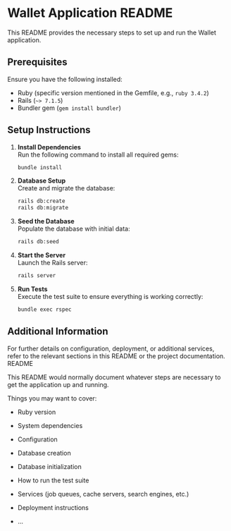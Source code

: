 # Wallet Application README

This README provides the necessary steps to set up and run the Wallet application.

## Prerequisites

Ensure you have the following installed:
- Ruby (specific version mentioned in the Gemfile, e.g., `ruby 3.4.2`)
- Rails (`~> 7.1.5`)
- Bundler gem (`gem install bundler`)

## Setup Instructions

1. **Install Dependencies**  
    Run the following command to install all required gems:
    ```bash
    bundle install
    ```

2. **Database Setup**  
    Create and migrate the database:
    ```bash
    rails db:create
    rails db:migrate
    ```

3. **Seed the Database**  
    Populate the database with initial data:
    ```bash
    rails db:seed
    ```

4. **Start the Server**  
    Launch the Rails server:
    ```bash
    rails server
    ```

5. **Run Tests**  
    Execute the test suite to ensure everything is working correctly:
    ```bash
    bundle exec rspec
    ```

## Additional Information

For further details on configuration, deployment, or additional services, refer to the relevant sections in this README or the project documentation. README

This README would normally document whatever steps are necessary to get the
application up and running.

Things you may want to cover:

* Ruby version

* System dependencies

* Configuration

* Database creation

* Database initialization

* How to run the test suite

* Services (job queues, cache servers, search engines, etc.)

* Deployment instructions

* ...
